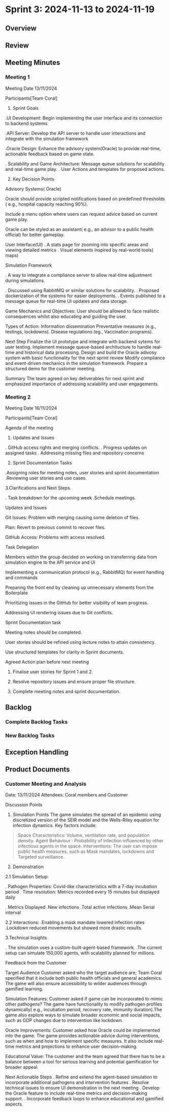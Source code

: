 # Sprint 3: 2024-11-13 to 2024-11-19

## Overview

## Review

## Meeting Minutes

### Meeting 1
Meeting Date 13/11/2024

Participants[Team Coral]


1. Sprint Goals

.UI Development: Begin implementing the user interface and its connection to backend systems

.API Server: Develop the API server to handle user interactions and integrate with the simulation framework

.Oracle Design: Enhance the advisory system(Oracle) to provide real-time, actionable feedback based on game state.

. Scalability and Game Architecture: Message queue solutions for scalability and real-time game play.
. User Actions and templates for proposed actions.


2. Key Decision Points

 Advisory Systems( Oracle)

Oracle should provide scripted notifications based on predefined thresholds ( e.g., hospital capacity reaching 90%).

Include a menu option where users can request advice based on current game play.

Oracle can be styled as an assistant( e.g., an advisor to a public health official) for better gameplay.

User Interface(UI)
 . A stats page for zooming into specific areas and viewing detailed metrics
 . Visual elements inspired by real-world tools( maps)
 



Simulation Framework

. A way to integrate a compliance server to allow real-time adjustment during simulations.
 
. Discussed using RabbitMQ or similar solutions for scalability.
. Proposed dockerization of the systems for easier deployments.
. Events published to a message queue for real-time UI updates and data storage. 

Game Mechanics and Objectives:
 User should be allowed to face realistic consequences whilst also educating and guiding the user.
 
Types of Action:
 Information dissemination
 Preventative measures (e.g., testings, lockdowns).
 Disease regulations (eg., Vaccination programs).

Next Step
 Finalize the UI prototype and integrate with backend sytems for user testing.
 Implement message queue-based architucture to handle real-time and historical data processing.
 Design and build the Oracle adivosy system with basic functionality for the next sprint review
 Modify compliance and event-driven mechanics in the simulation framework.
 Prepare a structured demo for the customer meeting.

Summary
 The team agreed on key deliverables for next sprint and emphasized importance of addressing scalability and user engagements. 









### Meeting 2
Meeting Date 16/11/2024

Participants[Team Coral]


Agenda of the meeting

1. Updates and Issues

 . GitHub access rights and merging conflicts.
 . Progress updates on assigned tasks
 . Addressing missing files and repository concerns

2. Sprint Documentation Tasks

 .Assigning roles for meeting notes, user stories and sprint documentation
 .Reviewing user stories and use cases.

3.Clarifications and Next Steps.

 . Task breakdown for the upcoming week
 .Schedule meetings.


Updates and Issues

 Git Issues:
  Problem with merging causing some deletion of files. 

 Plan: Revert to previous commit to recover files.

GitHub Access:
Problems with access resolved.

Task Delegation

 Members within the group decided on working on transferring data from simulation engine to the API service and UI

Implementing a communication protocol (e.g., RabbitMQ) for event handling and commands

Preparing the front end by cleaning up unnecessary elements from the Boilerplate

Prioritizing issues in the GitHub for better visibility of team progress.

Addressing UI rendering issues due to Git conflicts.

Sprint Documentation task

Meeting notes should be  completed.

User stories should be refined using lecture notes to attain consistency.

Use structured templates for clarity in Sprint documents.


Agreed Action plan before next meeting

1) Finalise user stories for Sprint 1 and 2.

2) Resolve repository issues and ensure proper file structure.

3) Complete meeting notes and sprint documentation.




## Backlog

### Complete Backlog Tasks

### New Backlog Tasks

## Exception Handling

## Product Documents

### Customer Meeting and Analysis
Date: 13/11/2024
Attendees: Coral members and Customer

Discussion Points

 1. Simulation Points
  The game simulates the spread of an epidemic using discretized version of the SEIR model and the Wells-Riley equation for infection dynamics.
  Key factors include:
 > Space Characteristics: Volume, ventilation rate, and population density.
 > Agent Behaviour : Probability of infection influenced by other infectious agents in the space.
 > Interventions: The user can impose public health measures, such as Mask mandates, lockdowns and Targeted surveillance. 

2. Demonstration

 2.1 Simulation Setup:

  . Pathogen Properties: Covid-like characteristics with a 7-day incubation period
  . Time resolution: Metrics recorded every 15 minutes but displayed daily
  
  . Metrics Displayed
    .New infections
    .Total active infections
    .Mean Serial interval
  
 2.2 Interactions:
 .Enabling a mask mandate lowered infection rates
 .Lockdown reduced movements but showed more drastic results.

3.Technical Insights

 . The simulation uses a custom-built-agent-based framework.
 .The current setup can simulate 150,000 agents, with scalability planned for millions.




Feedback from the Customer

Target Audience
 Customer asked who the target audience are; Team Coral specified that it include both public health officials and general academics. The game will also ensure accessibility to wilder audiences through gamified learning. 

Simulation Features:
 Customer asked if game can be incorporated to mimic other pathogens? The game have functionality to modify pathogen profiles dynamically( e.g., incubation period, recovery rate, immunity duration).The game also explore ways to simulate broader economic and social impacts, such as GDP changes due to intervention like lockdown.

Oracle Improvements:
 Customer asked how Oracle could be implemented into the game. The game provides actionable advice during interventions, such as when and how to implement specific measures. It also include real-time metrics and projections to enhance user decision-making.

Educational Value:
 The customer and the team agreed that there has to be a balance between a tool for serious learning and potential gamification for broader appeal.

Next Actionable Steps
. Refine and extend the agent-based simulation to incorporate additional pathogens and intervention features
. Resolve technical issues to ensure UI demonstration in the next meeting
. Develop the Oracle feature to include real-time metrics and decision-making support.
. Incorporate feedback loops to enhance educational and gamified aspects.





